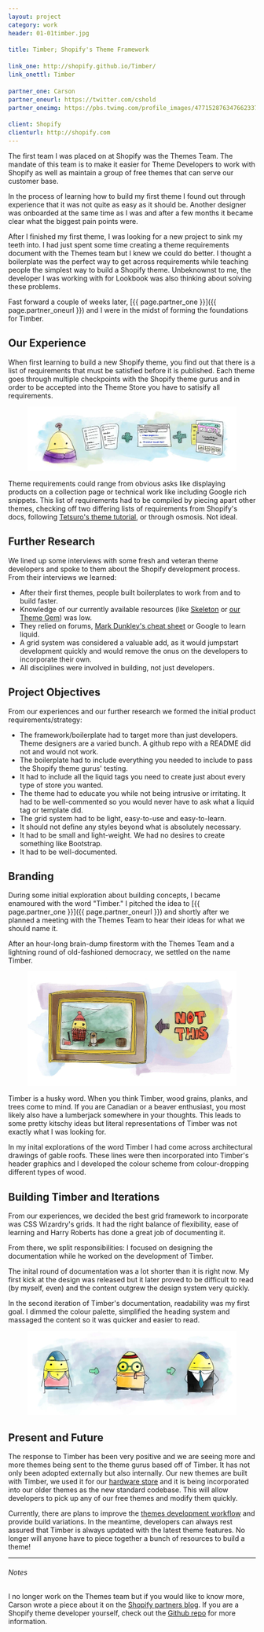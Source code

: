 ```yaml
---
layout: project
category: work
header: 01-01timber.jpg

title: Timber; Shopify's Theme Framework

link_one: http://shopify.github.io/Timber/
link_onettl: Timber

partner_one: Carson
partner_oneurl: https://twitter.com/cshold
partner_oneimg: https://pbs.twimg.com/profile_images/477152876347662337/V4unM_ag.jpeg

client: Shopify
clienturl: http://shopify.com
---
```


The first team I was placed on at Shopify was the Themes Team. The mandate of this team is to make it easier for Theme Developers to work with Shopify as well as maintain a group of free themes that can serve our customer base.

In the process of learning how to build my first theme I found out through experience that it was not quite as easy as it should be. Another designer was onboarded at the same time as I was and after a few months it became clear what the biggest pain points were.

After I finished my first theme, I was looking for a new project to sink my teeth into. I had just spent some time creating a theme requirements document with the Themes team but I knew we could do better. I thought a boilerplate was the perfect way to get across requirements while teaching people the simplest way to build a Shopify theme. Unbeknownst to me, the developer I was working with for Lookbook was also thinking about solving these problems.

Fast forward a couple of weeks later, [{{ page.partner_one }}]({{ page.partner_oneurl }}) and I were in the midst of forming the foundations for Timber.

## Our Experience

When first learning to build a new Shopify theme, you find out that there is a list of requirements that must be satisfied before it is published. Each theme goes through multiple checkpoints with the Shopify theme gurus and in order to be accepted into the Theme Store you have to satisify all requirements.

<figure>
	<img src="/img/project/01-02timber.jpg">
</figure>

Theme requirements could range from obvious asks like displaying products on a collection page or technical work like including Google rich snippets. This list of requirements had to be compiled by piecing apart other themes, checking off two differing lists of requirements from Shopify's docs, following [Tetsuro's theme tutorial](http://www.tetchi.ca/shopify-theme-from-scratch/), or through osmosis. Not ideal.

## Further Research

We lined up some interviews with some fresh and veteran theme developers and spoke to them about the Shopify development process. From their interviews we learned:

- After their first themes, people built boilerplates to work from and to build faster.
- Knowledge of our currently available resources (like [Skeleton](https://github.com/Shopify/skeleton-theme) or [our Theme Gem](https://github.com/Shopify/shopify_theme)) was low.
- They relied on forums, [Mark Dunkley's cheat sheet](http://cheat.markdunkley.com/) or Google to learn liquid.
- A grid system was considered a valuable add, as it would jumpstart development quickly and would remove the onus on the developers to incorporate their own.
- All disciplines were involved in building, not just developers.

## Project Objectives

From our experiences and our further research we formed the initial product requirements/strategy:

* The framework/boilerplate had to target more than just developers. Theme designers are a varied bunch. A github repo with a README did not and would not work.
* The boilerplate had to include everything you needed to include to pass the Shopify theme gurus' testing.
* It had to include all the liquid tags you need to create just about every type of store you wanted.
* The theme had to educate you while not being intrusive or irritating. It had to be well-commented so you would never have to ask what a liquid tag or template did.
* The grid system had to be light, easy-to-use and easy-to-learn.
* It should not define any styles beyond what is absolutely necessary.
* It had to be small and light-weight. We had no desires to create something like Bootstrap.
* It had to be well-documented.

## Branding

During some initial exploration about building concepts, I became enamoured with the word "Timber." I pitched the idea to [{{ page.partner_one }}]({{ page.partner_oneurl }}) and shortly after we planned a meeting with the Themes Team to hear their ideas for what we should name it.

After an hour-long brain-dump firestorm with the Themes Team and a lightning round of old-fashioned democracy, we settled on the name Timber.

<figure>
	<img src="/img/project/01-03timber.jpg">
</figure>

Timber is a husky word. When you think Timber, wood grains, planks, and trees come to mind. If you are Canadian or a beaver enthusiast, you most likely also have a lumberjack somewhere in your thoughts. This leads to some pretty kitschy ideas but literal representations of Timber was not exactly what I was looking for.

In my inital explorations of the word Timber I had come across architectural drawings of gable roofs. These lines were then incorporated into Timber's header graphics and I developed the colour scheme from colour-dropping different types of wood.

## Building Timber and Iterations

From our experiences, we decided the best grid framework to incorporate was CSS Wizardry's grids. It had the right balance of flexibility, ease of learning and Harry Roberts has done a great job of documenting it. 

From there, we split responsibilities: I focused on designing the documentation while he worked on the development of Timber. 

The inital round of documentation was a lot shorter than it is right now. My first kick at the design was released but it later proved to be difficult to read (by myself, even) and the content outgrew the design system very quickly.

In the second iteration of Timber's documentation, readability was my first goal. I dimmed the colour palette, simplified the heading system and massaged the content so it was quicker and easier to read. 

<figure>
	<img src="/img/project/01-04timber.jpg">
</figure>

## Present and Future

The response to Timber has been very positive and we are seeing more and more themes being sent to the theme gurus based off of Timber. It has not only been adopted externally but also internally. Our new themes are built with Timber, we used it for our [hardware store](http://hardware.shopify.com) and it is being incorporated into our older themes as the new standard codebase. This will allow developers to pick up any of our free themes and modify them quickly.

Currently, there are plans to improve the [themes development workflow](https://github.com/Shopify/Timber/issues/155) and provide build variations. In the meantime, developers can always rest assured that Timber is always updated with the latest theme features. No longer will anyone have to piece together a bunch of resources to build a theme!

---

<div class="notes">
	<h6>Notes</h6>
	<p>I no longer work on the Themes team but if you would like to know more, Carson wrote a piece about it on the <a href="http://shopifypartnerblog.myshopify.com/blogs/blog/15972059-why-we-created-timber-shopify-s-theme-framework-why-you-should-use-it">Shopify partners blog</a>. If you are a Shopify theme developer yourself, check out the <a href="https://github.com/Shopify/Timber/issues">Github repo</a> for more information.
</div>